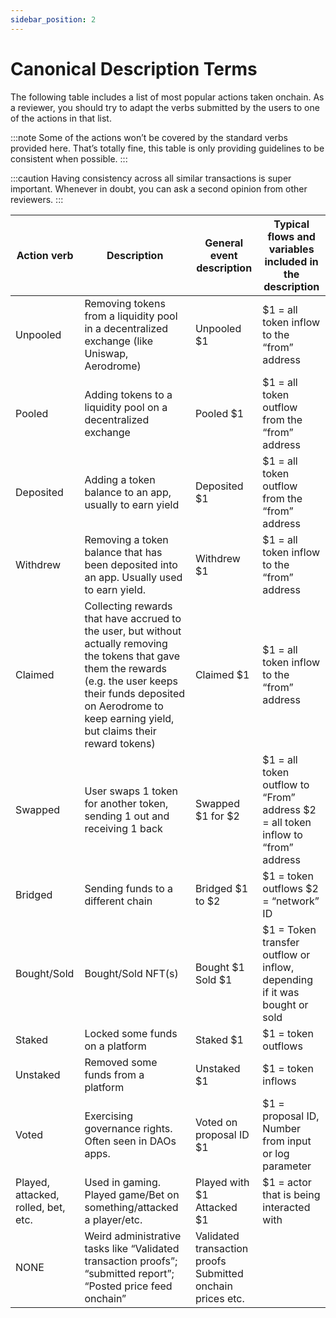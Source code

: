 ```yaml
---
sidebar_position: 2
---
```

# Canonical Description Terms

The following table includes a list of most popular actions taken onchain. As a reviewer, you should try to adapt the verbs submitted by the users to one of the actions in that list. 

:::note
Some of the actions won’t be covered by the standard verbs provided here. That’s totally fine, this table is only providing guidelines to be consistent when possible.
:::

:::caution
Having consistency across all similar transactions is super important. Whenever in doubt, you can ask a second opinion from other reviewers.
:::

| Action verb | Description | General event description | Typical flows and variables included in the description |
|-------------|-------------|--------------------------|-------------------------------------------------------|
| Unpooled    | Removing tokens from a liquidity pool in a decentralized exchange (like Uniswap, Aerodrome) | Unpooled $1 | $1 = all token inflow to the “from” address |
| Pooled      | Adding tokens to a liquidity pool on a decentralized exchange | Pooled $1 | $1 = all token outflow from the “from” address |
| Deposited   | Adding a token balance to an app, usually to earn yield | Deposited $1 | $1 = all token outflow from the “from” address |
| Withdrew    | Removing a token balance that has been deposited into an app. Usually used to earn yield. | Withdrew $1 | $1 = all token inflow to the “from” address |
| Claimed     | Collecting rewards that have accrued to the user, but without actually removing the tokens that gave them the rewards (e.g. the user keeps their funds deposited on Aerodrome to keep earning yield, but claims their reward tokens) | Claimed $1 | $1 = all token inflow to the “from” address |
| Swapped     | User swaps 1 token for another token, sending 1 out and receiving 1 back | Swapped $1 for $2 | $1 = all token outflow to “From” address $2 = all token inflow to “from” address |
| Bridged     | Sending funds to a different chain | Bridged $1 to $2 | $1 = token outflows $2 = “network” ID |
| Bought/Sold | Bought/Sold NFT(s) | Bought $1 Sold $1 | $1 = Token transfer outflow or inflow, depending if it was bought or sold |
| Staked      | Locked some funds on a platform | Staked $1 | $1 = token outflows |
| Unstaked    | Removed some funds from a platform | Unstaked $1 | $1 = token inflows |
| Voted       | Exercising governance rights. Often seen in DAOs apps. | Voted on proposal ID $1 | $1 = proposal ID, Number from input or log parameter |
| Played, attacked, rolled, bet, etc. | Used in gaming. Played game/Bet on something/attacked a player/etc. | Played with $1 Attacked $1 | $1 = actor that is being interacted with |
| NONE        | Weird administrative tasks like “Validated transaction proofs”; “submitted report”; “Posted price feed onchain” | Validated transaction proofs Submitted onchain prices etc. | |

